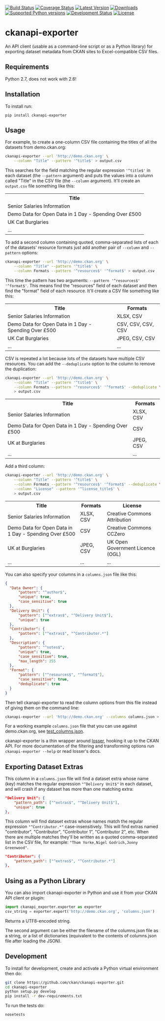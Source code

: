 [![Build Status](https://travis-ci.org/ckan/ckanapi-exporter.svg)](https://travis-ci.org/ckan/ckanapi-exporter)
[![Coverage Status](https://img.shields.io/coveralls/ckan/ckanapi-exporter.svg)](https://coveralls.io/r/ckan/ckanapi-exporter)
[![Latest Version](https://pypip.in/version/ckanapi-exporter/badge.svg)](https://pypi.python.org/pypi/ckanapi-exporter/)
[![Downloads](https://pypip.in/download/ckanapi-exporter/badge.svg)](https://pypi.python.org/pypi/ckanapi-exporter/)
[![Supported Python versions](https://pypip.in/py_versions/ckanapi-exporter/badge.svg)](https://pypi.python.org/pypi/ckanapi-exporter/)
[![Development Status](https://pypip.in/status/ckanapi-exporter/badge.svg)](https://pypi.python.org/pypi/ckanapi-exporter/)
[![License](https://pypip.in/license/ckanapi-exporter/badge.svg)](https://pypi.python.org/pypi/ckanapi-exporter/)

ckanapi-exporter
================

An API client (usable as a command-line script or as a Python library) for
exporting dataset metadata from CKAN sites to Excel-compatible CSV files.


Requirements
------------

Python 2.7, does not work with 2.6!


Installation
------------

To install run:

    pip install ckanapi-exporter


Usage
-----

For example, to create a one-column CSV file containing the titles of all the
datasets from demo.ckan.org:

```bash
ckanapi-exporter --url 'http://demo.ckan.org' \
    --column "Title" --pattern '^title$' > output.csv
```

This searches for the field matching the regular expression `'^title$'` in each
dataset (the `--pattern` argument) and puts the values into a column called
"Title" in the CSV file (the `--column` argument). It'll create an `output.csv`
file something like this:

<table>
  <tr>
    <th>Title</th>
  </tr>
  <tr>
    <td>Senior Salaries Information</td>
  </tr>
  <tr>
    <td>Demo Data for Open Data in 1 Day - Spending Over £500</td>
  </tr>
  <tr>
    <td>UK Cat Burglaries</td>
  </tr>
  <tr>
    <td>...</td>
  </tr>
</table>

To add a second column containing quoted, comma-separated lists of each of the
datasets' resource formats just add another pair of `--column` and
`--pattern` options:

```bash
ckanapi-exporter --url 'http://demo.ckan.org' \
    --column "Title" --pattern '^title$' \
    --column Formats --pattern '^resources$' '^format$' > output.csv
```

This time the pattern has two arguments: `--pattern '^resources$' '^format$'`.
This means find the "resources" field of each dataset and then find the
"format" field of each resource. It'll create a CSV file something like this:

<table>
  <tr>
    <th>Title</th>
    <th>Formats</th>
  </tr>
  <tr>
    <td>Senior Salaries Information</td>
    <td>XLSX, CSV</td>
  </tr>
  <tr>
    <td>Demo Data for Open Data in 1 Day - Spending Over £500</td>
    <td>CSV, CSV, CSV, CSV</td>
  </tr>
  <tr>
    <td>UK Cat Burglaries</td>
    <td>JPEG, CSV, CSV</td>
  </tr>
  <tr>
    <td>...</td>
    <td>...</td>
  </tr>
</table>

CSV is repeated a lot because lots of the datasets have multiple CSV resources.
You can add the `--deduplicate` option to the column to remove the duplication:

```bash
ckanapi-exporter --url 'http://demo.ckan.org' \
    --column "Title" --pattern '^title$' \
    --column Formats --pattern '^resources$' '^format$' --deduplicate \
    > output.csv
```

<table>
  <tr>
    <th>Title</th>
    <th>Formats</th>
  </tr>
  <tr>
    <td>Senior Salaries Information</td>
    <td>XLSX, CSV</td>
  </tr>
  <tr>
    <td>Demo Data for Open Data in 1 Day - Spending Over £500</td>
    <td>CSV</td>
  </tr>
  <tr>
    <td>UK at Burglaries</td>
    <td>JPEG, CSV</td>
  </tr>
  <tr>
    <td>...</td>
    <td>...</td>
  </tr>
</table>

Add a third column:

```bash
ckanapi-exporter --url 'http://demo.ckan.org' \
    --column "Title" --pattern '^title$' \
    --column Formats --pattern '^resources$' '^format$' --deduplicate \
    --column "License" --pattern '^license_title$' \
    > output.csv
```

<table>
  <tr>
    <th>Title</th>
    <th>Formats</th>
    <th>License</th>
  </tr>
  <tr>
    <td>Senior Salaries Information</td>
    <td>XLSX, CSV</td>
    <td>Creative Commons Attribution</td>
  </tr>
  <tr>
    <td>Demo Data for Open Data in 1 Day - Spending Over £500</td>
    <td>CSV</td>
    <td>Creative Commons CCZero</td>
  </tr>
  <tr>
    <td>UK at Burglaries</td>
    <td>JPEG, CSV</td>
    <td>UK Open Government Licence (OGL)</td>
  </tr>
  <tr>
    <td>...</td>
    <td>...</td>
    <td>...</td>
  </tr>
</table>

You can also specify your columns in a `columns.json` file like this:

```json
{
  "Data Owner": {
      "pattern": "^author$",
      "unique": true,
      "case_sensitive": true
  },
  "Delivery Unit": {
      "pattern": ["^extras$", "^Delivery Unit$"],
      "unique": true
  },
  "Contributor": {
      "pattern": ["^extras$", "^Contributor.*"]
  },
  "Description": {
      "pattern": "^notes$",
      "unique": true,
      "case_sensitive": true,
      "max_length": 255
  },
  "Format": {
      "pattern": ["^resources$", "^format$"],
      "case_sensitive": true,
      "deduplicate": true
  }
}
```

Then tell ckanapi-exporter to read the column options from this file instead of
giving them on the command line:

```bash
ckanapi-exporter --url 'http://demo.ckan.org' --columns columns.json > output.csv
```

For a working example `columns.json` file that you can use against demo.ckan.org,
see [test_columns.json](ckanapi_exporter/test_columns.json).

ckanapi-exporter is a thin wrapper around
[losser](https://github.com/ckan/losser), hooking it up to the CKAN API.
For more documentation of the filtering and transforming options run
`ckanapi-exporter --help` or read losser's docs.


Exporting Dataset Extras
------------------------

This column in a `columns.json` file will find a dataset extra whose name (key)
matches the regular expression `"^Delivery Unit$"` in each dataset, and will
crash if any dataset has more than one matching extra:

```json
"Delivery Unit": {
    "pattern_path": ["^extras$", "^Delivery Unit$"],
    "unique": true
},
```

This column will find dataset extras whose names match the regular expression
`"^Contributor.*"` case-insensitively. This will find extras named
"contributor", "Contributor", "Contributor 1", "Contributor 2", etc. When there
are multiple matches they'll be written as a quoted comma-separated list in the
CSV file, for example: `"Thom Yorke,Nigel Godrich,Jonny Greenwood"`.

```json
"Contributor": {
    "pattern_path": ["^extras$", "^Contributor.*"]
},
```


Using as a Python Library
-------------------------

You can also import ckanapi-exporter in Python and use it from your CKAN API
client or plugin:

```python
import ckanapi_exporter.exporter as exporter
csv_string = exporter.export('http://demo.ckan.org', 'columns.json')
```

Returns a UTF8-encoded string.

The second argument can be either the filename of the columns.json file as a
string, or a list of dictionaries (equivalent to the contents of columns.json
file after loading the JSON).


Development
-----------

To install for development, create and activate a Python virtual environment
then do:

```bash
git clone https://github.com/ckan/ckanapi-exporter.git
cd ckanapi-exporter
python setup.py develop
pip install -r dev-requirements.txt
```

To run the tests do:

    nosetests
